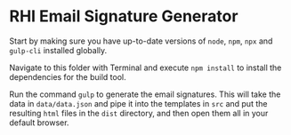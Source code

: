 # RHI Email Signature Generator

Start by making sure you have up-to-date versions of `node`, `npm`, `npx` and `gulp-cli` installed globally.

Navigate to this folder with Terminal and execute `npm install` to install the dependencies for the build tool.

Run the command `gulp` to generate the email signatures. This will take the data in `data/data.json` and pipe it into the templates in `src` and put the resulting `html` files in the `dist` directory, and then open them all in your default browser.